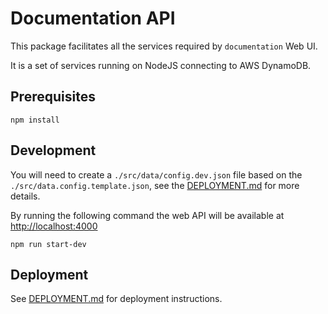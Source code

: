 # Documentation API

This package facilitates all the services required by `documentation` Web UI.

It is a set of services running on NodeJS connecting to AWS DynamoDB.

## Prerequisites

```shell
npm install
```

## Development

You will need to create a `./src/data/config.dev.json` file based on the `./src/data.config.template.json`, see the [DEPLOYMENT.md](./DEPLOYMENT.md) for more details.

By running the following command the web API will be available at <http://localhost:4000>

```shell
npm run start-dev
```

## Deployment

See [DEPLOYMENT.md](./DEPLOYMENT.md) for deployment instructions.